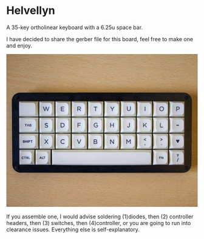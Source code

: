 # Helvellyn
A 35-key ortholinear keyboard with a 6.25u space bar. 

I have decided to share the gerber file for this board, feel free to make one and enjoy. 

![img](https://github.com/Stewtheking/Helvellyn/blob/main/Images%20H/helvellyn%20td.jpg)

If you assemble one, I would advise soldering (1)diodes, then (2) controller headers, then (3) switches, then (4)controller, or you are going to run into clearance issues. Everything else is self-explanatory. 
